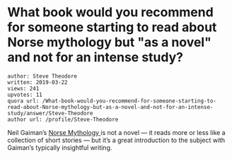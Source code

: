 # What book would you recommend for someone starting to read about Norse mythology but "as a novel" and not for an intense study?

	author: Steve Theodore
	written: 2019-03-22
	views: 241
	upvotes: 11
	quora url: /What-book-would-you-recommend-for-someone-starting-to-read-about-Norse-mythology-but-as-a-novel-and-not-for-an-intense-study/answer/Steve-Theodore
	author url: /profile/Steve-Theodore


Neil Gaiman’s [Norse Mythology ](https://amzn.to/2UNCwPH)is not a novel — it reads more or less like a collection of short stories — but it’s a great introduction to the subject with Gaiman’s typically insightful writing.

